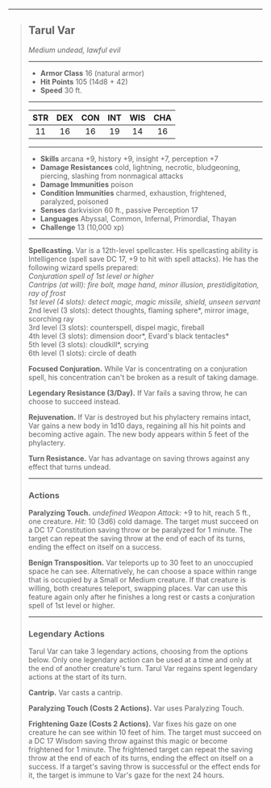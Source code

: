 ***
> ## Tarul Var
> *Medium undead, lawful evil*
> 
> ***
> 
> - **Armor Class** 16 (natural armor)
> - **Hit Points** 105 (14d8 + 42)
> - **Speed** 30 ft.
> 
> ***
> 
> |STR|DEX|CON|INT|WIS|CHA|
> |:---:|:---:|:---:|:---:|:---:|:---:|
> |11|16|16|19|14|16|
> 
> ***
> 
> - **Skills** arcana +9, history +9, insight +7, perception +7
> - **Damage Resistances** cold, lightning, necrotic, bludgeoning, piercing, slashing from nonmagical attacks
> - **Damage Immunities** poison
> - **Condition Immunities** charmed, exhaustion, frightened, paralyzed, poisoned
> - **Senses** darkvision 60 ft., passive Perception 17
> - **Languages** Abyssal, Common, Infernal, Primordial, Thayan
> - **Challenge** 13 (10,000 xp)
> 
> ***
> 
> **Spellcasting.** Var is a 12th-level spellcaster. His spellcasting ability is Intelligence (spell save DC 17, +9 to hit with spell attacks). He has the following wizard spells prepared:  
> *Conjuration spell of 1st level or higher  
> Cantrips (at will): fire bolt, mage hand, minor illusion, prestidigitation, ray of frost  
> 1st level (4 slots): detect magic, magic missile, shield, unseen servant*  
> 2nd level (3 slots): detect thoughts, flaming sphere*, mirror image, scorching ray  
> 3rd level (3 slots): counterspell, dispel magic, fireball  
> 4th level (3 slots): dimension door*, Evard's black tentacles*  
> 5th level (3 slots): cloudkill*, scrying  
> 6th level (1 slots): circle of death
> 
> **Focused Conjuration.** While Var is concentrating on a conjuration spell, his concentration can't be broken as a result of taking damage.
> 
> **Legendary Resistance (3/Day).** If Var fails a saving throw, he can choose to succeed instead.
> 
> **Rejuvenation.** If Var is destroyed but his phylactery remains intact, Var gains a new body in 1d10 days, regaining all his hit points and becoming active again. The new body appears within 5 feet of the phylactery.
> 
> **Turn Resistance.** Var has advantage on saving throws against any effect that turns undead.
> 
> ***
> 
> ### Actions
> **Paralyzing Touch.** *undefined Weapon Attack:* +9 to hit, reach 5 ft., one creature. *Hit:* 10 (3d6) cold damage. The target must succeed on a DC 17 Constitution saving throw or be paralyzed for 1 minute. The target can repeat the saving throw at the end of each of its turns, ending the effect on itself on a success.
> 
> **Benign Transposition.** Var teleports up to 30 feet to an unoccupied space he can see. Alternatively, he can choose a space within range that is occupied by a Small or Medium creature. If that creature is willing, both creatures teleport, swapping places. Var can use this feature again only after he finishes a long rest or casts a conjuration spell of 1st level or higher.
> 
> ***
> 
> ### Legendary Actions
> Tarul Var can take 3 legendary actions, choosing from the options below. Only one legendary action can be used at a time and only at the end of another creature's turn. Tarul Var regains spent legendary actions at the start of its turn.
> 
> **Cantrip.** Var casts a cantrip.
> 
> **Paralyzing Touch (Costs 2 Actions).** Var uses Paralyzing Touch.
> 
> **Frightening Gaze (Costs 2 Actions).** Var fixes his gaze on one creature he can see within 10 feet of him. The target must succeed on a DC 17 Wisdom saving throw against this magic or become frightened for 1 minute. The frightened target can repeat the saving throw at the end of each of its turns, ending the effect on itself on a success. If a target's saving throw is successful or the effect ends for it, the target is immune to Var's gaze for the next 24 hours.